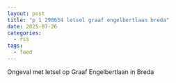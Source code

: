 ```yaml
---
layout: post
title: "p 1 298654 letsel graaf engelbertlaan breda"
date: 2025-07-26
categories: 
  - rss
tags: 
  - feed
---
```


Ongeval met letsel op Graaf Engelbertlaan in Breda
